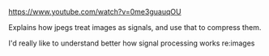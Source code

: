 https://www.youtube.com/watch?v=0me3guauqOU

Explains how jpegs treat images as signals, and use that to compress them.

I'd really like to understand better how signal processing works re:images